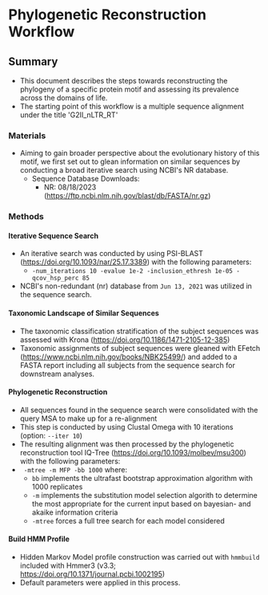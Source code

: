 # Phylogenetic Reconstruction Workflow

## Summary
+ This document describes the steps towards reconstructing the phylogeny of a specific protein motif and assessing its prevalence across the domains of life.
+ The starting point of this workflow is a multiple sequence alignment under the title 'G2II_nLTR_RT'
### Materials
+ Aiming to gain broader perspective about the evolutionary history of this motif, we first set out to glean information on similar sequences by conducting a broad iterative search using NCBI's NR database.
  + Sequence Database Downloads:
    + NR: 08/18/2023 (https://ftp.ncbi.nlm.nih.gov/blast/db/FASTA/nr.gz)
### Methods
#### Iterative Sequence Search 
+ An iterative search was conducted by using PSI-BLAST (https://doi.org/10.1093/nar/25.17.3389) with the following parameters:
  + `-num_iterations 10 -evalue 1e-2 -inclusion_ethresh 1e-05 -qcov_hsp_perc 85 `
+ NCBI's non-redundant (nr) database from `Jun 13, 2021` was utilized in the sequence search.
#### Taxonomic Landscape of Similar Sequences 
+ The taxonomic classification stratification of the subject sequences was assessed with Krona (https://doi.org/10.1186/1471-2105-12-385)
+ Taxonomic assignments of subject sequences were gleaned with EFetch (https://www.ncbi.nlm.nih.gov/books/NBK25499/) and added to a FASTA report including all subjects from the sequence search for downstream analyses.
#### Phylogenetic Reconstruction
+ All sequences found in the sequence search were consolidated with the query MSA to make up for a re-alignment
+ This step is conducted by using Clustal Omega with 10 iterations (option: `--iter 10`)
+  The resulting alignment was then processed by the phylogenetic reconstruction tool IQ-Tree (https://doi.org/10.1093/molbev/msu300) with the following parameters:
  + ` -mtree -m MFP -bb 1000` where:
    + `bb` implements the ultrafast bootstrap approximation algorithm with 1000 replicates
    + `-m` implements the substitution model selection algorith to determine the most appropriate for the current input based on bayesian- and akaike information criteria 
    + `-mtree` forces a full tree search for each model considered
#### Build HMM Profile
+ Hidden Markov Model profile construction was carried out with `hmmbuild` included with Hmmer3 (v3.3; https://doi.org/10.1371/journal.pcbi.1002195)
+ Default parameters were applied in this process.